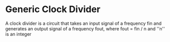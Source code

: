 # Generic Clock Divider
 A clock divider is a circuit that takes an input signal of a frequency fin and generates an output signal of a frequency fout, where fout = fin / n and ''n'' is an integer
